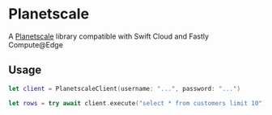 # Planetscale

A [Planetscale](https://planetscale.com) library compatible with Swift Cloud and Fastly Compute@Edge

## Usage

```swift
let client = PlanetscaleClient(username: "...", password: "...")

let rows = try await client.execute("select * from customers limit 10").json()
```
